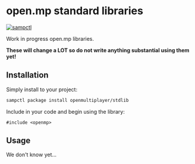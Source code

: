# open.mp standard libraries

[![sampctl](https://img.shields.io/badge/sampctl-pawn--libraries-2f2f2f.svg?style=for-the-badge)](https://github.com/openmultiplayer/stdlib)

Work in progress open.mp libraries.

**These will change a LOT so do not write anything substantial using them yet!**

## Installation

Simply install to your project:

```bash
sampctl package install openmultiplayer/stdlib
```

Include in your code and begin using the library:

```pawn
#include <openmp>
```

## Usage

We don't know yet...
